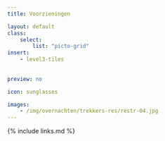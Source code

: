 ```yaml
---
title: Voorzieningen

layout: default
class:
    select: 
        list: "picto-grid"
insert: 
    - level3-tiles
    
    
preview: no

icon: sunglasses

images: 
    - /img/overnachten/trekkers-res/restr-04.jpg
---
```

{% include links.md %}

